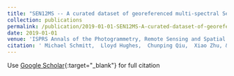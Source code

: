 ```yaml
---
title: "SEN12MS -- A curated dataset of georeferenced multi-spectral Sentinel-1/2 imagery for deep learning and data fusion"
collection: publications
permalink: /publication/2019-01-01-SEN12MS-A-curated-dataset-of-georeferenced-multi-spectral-Sentinel-12-imagery-for-deep-learning-and-data-fusion
date: 2019-01-01
venue: 'ISPRS Annals of the Photogrammetry, Remote Sensing and Spatial Information Sciences'
citation: ' Michael Schmitt,  Lloyd Hughes,  Chunping Qiu,  Xiao Zhu, &quot;SEN12MS -- A curated dataset of georeferenced multi-spectral Sentinel-1/2 imagery for deep learning and data fusion.&quot; ISPRS Annals of the Photogrammetry, Remote Sensing and Spatial Information Sciences, 2019.'
---
```

Use [Google Scholar](https://scholar.google.com/scholar?q=SEN12MS++++A+curated+dataset+of+georeferenced+multi+spectral+Sentinel+1/2+imagery+for+deep+learning+and+data+fusion){:target="_blank"} for full citation